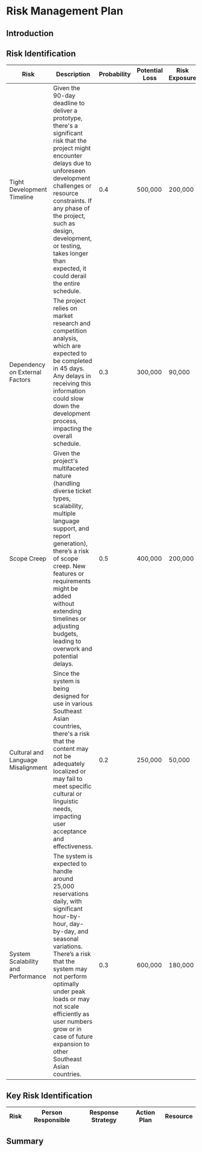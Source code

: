 # Risk Management Plan

## Introduction

## Risk Identification
| Risk | Description | Probability | Potential Loss | Risk Exposure | Risk Category |
| ---- | ----------- | ----------- | -------------- | ------------- | ------------- |
| Tight Development Timeline           | Given the 90-day deadline to deliver a prototype, there's a significant risk that the project might encounter delays due to unforeseen development challenges or resource constraints. If any phase of the project, such as design, development, or testing, takes longer than expected, it could derail the entire schedule.       | 0.4               | 500,000            | 200,000            | Schedule           |
| Dependency on External Factors       | The project relies on market research and competition analysis, which are expected to be completed in 45 days. Any delays in receiving this information could slow down the development process, impacting the overall schedule.                       | 0.3               | 300,000            | 90,000             | Schedule           |
| Scope Creep                          | Given the project's multifaceted nature (handling diverse ticket types, scalability, multiple language support, and report generation), there’s a risk of scope creep. New features or requirements might be added without extending timelines or adjusting budgets, leading to overwork and potential delays. | 0.5               | 400,000            | 200,000            | Project Content    |
| Cultural and Language Misalignment   | Since the system is being designed for use in various Southeast Asian countries, there's a risk that the content may not be adequately localized or may fail to meet specific cultural or linguistic needs, impacting user acceptance and effectiveness.                            | 0.2               | 250,000            | 50,000             | Project Content    |
| System Scalability and Performance   | The system is expected to handle around 25,000 reservations daily, with significant hour-by-hour, day-by-day, and seasonal variations. There’s a risk that the system may not perform optimally under peak loads or may not scale efficiently as user numbers grow or in case of future expansion to other Southeast Asian countries.               | 0.3               | 600,000            | 180,000            | Performance        |


## Key Risk Identification

| Risk | Person Responsible | Response Strategy | Action Plan | Resource |
| ---- | ------------------ | ----------------- | ----------- | -------- |

## Summary
